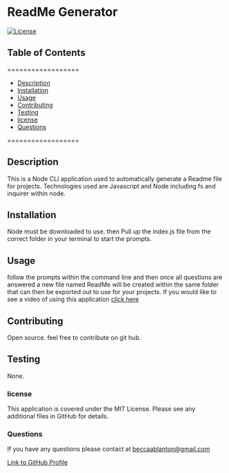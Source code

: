 
# ReadMe Generator

[![License](https://img.shields.io/badge/License-MIT-yellow.svg)](https://opensource.org/licenses/MIT)
    
## Table of Contents
==================
* [Description](#Description) 
* [Installation](#Installation)
* [Usage](#Usage) 
* [Contributing](#contributing) 
* [Testing](#testing)
* [license](#license) 
* [Questions](#Questions)

==================
    
## Description
    
This is a Node CLI application used to automatically generate a Readme file for projects. Technologies used are Javascript and Node including fs and inquirer within node.
    
## Installation
    
Node must be downloaded to use. then Pull up the index.js file from the correct folder in your terminal to start the prompts.
    
## Usage

follow the prompts within the command line and then once all questions are answered a new file named ReadMe will be created within the same folder that can then be exported out to use for your projects. If you would like to see a video of using this application [click here](https://drive.google.com/file/d/1dqrjSPgdBxw9pqDMW16CnZENQ8iLDGQD/view)
    
## Contributing

Open source. feel free to contribute on git hub.

## Testing

None.

### license

This application is covered under the MIT License. Please see any additional files in GitHub for details. 

### Questions

If you have any questions please contact at [beccaablanton@gmail.com](beccaablanton@gmail.com)

[Link to GitHub Profile](https://www.github.com/BeccaBlanton)
